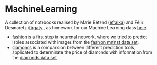 # MachineLearning 

A collection of notebooks realised by Marie Bétend ([efraika](https://github.com/efraika)) and Félix Desmaretz ([firgaty](https://github.com/firgaty)), as homework for our Machine Learning class [here](https://stephanegaiffas.github.io/teaching/m2mo).

* [fashion](https://github.com/efraika/UniversityProject/blob/main/MachineLearning/fashion.ipynb) is a first step in neuronal network, where we tried to predict lables associated with images from the [fashion mninst data set](https://www.kaggle.com/zalando-research/fashionmnist).
* [diamonds](https://github.com/efraika/UniversityProject/blob/main/MachineLearning/diamonds.ipynb) is a comparision between different prediction tools, applicated to determinate the price of diamonds with information from the [diamonds data set](https://www.kaggle.com/shivam2503/diamonds).
